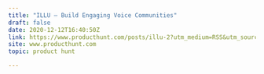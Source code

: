 ```yaml
---
title: "ILLU — Build Engaging Voice Communities"
draft: false
date: 2020-12-12T16:40:50Z
link: https://www.producthunt.com/posts/illu-2?utm_medium=RSS&utm_source=hune
site: www.producthunt.com
topic: product hunt  

---
```

